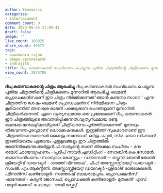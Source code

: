 ```yaml
---
author: Beaumaris
categories:
- Entertainment
comment_count: 0
date: 2023-06-25 17:09:43
draft: false
image: ''
like_count: 160925
share_count: 44572
tags:
- anashwara rajan
- deepu karunakaran
- indrajith
title: ദീപു കരുണാകരൻ സംവിധാനം ചെയ്യുന്ന പുതിയ ചിത്രത്തിൻ്റെ ചിത്രീകരണം മൂന്നാറിൽ ആരംഭിച്ചു
view_count: 2075706
---
```


**ദീപു കരുണാകരൻ്റെ ചിത്രം ആരംഭിച്ചു** ദീപു കരുണാകരൻ സംവിധാനം ചെയ്യുന്ന പുതിയ ചിത്രത്തിൻ്റെ ചിത്രീകരണം മൂന്നാറിൽ ആരംഭിച്ചു. ലെമൺ പ്രൊഡക്ഷൻസാണ് ഈ ചിത്രം നിർമ്മിക്കുന്നത്.'ഞാൻ കണ്ടതാ സാറെ ' എന്ന ചിത്രത്തിനു ശേഷം ലെമൺ പ്രൊഡക്ഷൻസ് നിർമ്മിക്കുന്ന ചിത്രം കൂടിയാണിത്.അനശ്വര രാജൻ പങ്കെടുക്കുന്ന രംഗങ്ങളാണ് മൂന്നാറിൽ ചിത്രീകരിക്കുന്നത്. ഏറെ വ്യത്യസ്ഥമായ ഒരു പ്രമേയമാണ് ദീപു കരുണാകരൻ ഈ ചിത്രത്തിലൂടെ അവതരിപ്പിക്കുന്നത്.വ്യത്യസ്ഥമായ രണ്ടു ലൊക്കേഷനുകളിലായിട്ടാണ് ചിത്രീകരണം പൂർത്തിയാകുന്നത്. മൂന്നാറും തിരുവനന്തപുരവുമാണ് ലൊക്കേഷനുകൾ. [](https://cdn.boolokam.com/articles/2023/06/dqqqwww.jpg)ഇന്ദ്രജിത്ത് സുകമാരനാണ് ഈ ചിത്രത്തിലെ നായകൻ.ബൈജു സന്തോഷ്, ബിജു പപ്പൻ, സീമ. ലയാ സിംസൺ തുടങ്ങിയവരും ഏതാനും പുതുമുഖങ്ങളും ഈ ചിത്രത്തിൽ അണിനിരക്കുന്നു.അർജുൻ.പി.സത്യൻ്റെ താണ് തിരക്കഥ സംഗീതം - മനു രമേശ്.ഛായാഗ്രഹണം - പ്രദീപ് നായർ.എഡിറ്റിംഗ് - സോബിൻ.കെ.സോമൻ. കലാസംവിധാനം -സാബുറാം.കോസ്റ്റ്യം - ഡിസൈൻ -- ബ്യൂസി ബേബി ജോൺ ക്രിയേറ്റീവ് ഡയറക്ടർ - ശരത്ത് വിനായക് . ചീഫ് അസ്സോസ്സിയേറ്റ് ഡയറക്ടർ - സാംജി. എം.ആൻ്റെണി. അസ്സോസ്സിയേറ്റ് ഡയറക്ടർ -ശ്രീരാജ് രാജശേഖരൻ. ഫിനാൻസ് കൺട്രോളർ- സന്തോഷ് ബാലരാമപുരം, പ്രൊഡക്ഷൻസ് -മാനേജര് - കുര്യൻ ജോസഫ്. പ്രൊഡക്ഷൻ കൺട്രോളർ- മുരുകൻ' എസ്. വാഴൂർ ജോസ്. ഫോട്ടോ - അജി മസ്ക്കറ്റ്.